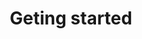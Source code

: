---
slug: /simple-sensor/simple-fire-sensor/arduino_library/geting-started
title: Geting started
id: simple-fire-sensor-arduino-1
hide_title: False
---
